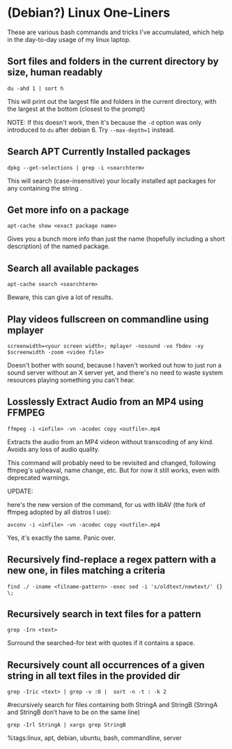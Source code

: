 # (Debian?) Linux One-Liners 


These are various bash commands and tricks I've accumulated, which help in the day-to-day usage of my linux laptop.


## Sort files and folders in the current directory by size, human readably

    du -ahd 1 | sort h 



This will print out the largest file and folders in the current directory, 
with the largest at the bottom (closest to the prompt)

NOTE: If this doesn't work, then it's because the `-d` option was only introduced to `du` after debian 6.
Try `--max-depth=1` instead.


## Search APT Currently Installed packages

    dpkg --get-selections | grep -i <searchterm>



This will search (case-insensitive) your locally installed apt packages for any containing the string <searchterm>.


## Get more info on a package

    apt-cache show <exact package name>


Gives you a bunch more info than just the name (hopefully including a short description) of the named package.

## Search all available packages

    apt-cache search <searchterm>

Beware, this can give a lot of results.

## Play videos fullscreen on commandline using mplayer

    screenwidth=<your screen width>; mplayer -nosound -vo fbdev -xy $screenwidth -zoom <video file>

Doesn't bother with sound,
because I haven't worked out how to just run a sound server without an X server yet,
and there's no need to waste system resources playing something you can't hear.

## Losslessly Extract Audio from an MP4 using FFMPEG

    ffmpeg -i <infile> -vn -acodec copy <outfile>.mp4

Extracts the audio from an MP4 videon without transcoding of any kind.
Avoids any loss of audio quality.

This command will probably need to be revisited and changed,
following ffmpeg's upheaval, name change, etc.
But for now it still works, even with deprecated warnings.

UPDATE:

here's the new version of the command, for us with libAV (the fork of ffmpeg adopted by all distros I use):

    avconv -i <infile> -vn -acodec copy <outfile>.mp4


Yes, it's exactly the same. Panic over.


## Recursively find-replace a regex pattern with a new one, in files matching a criteria

    find ./ -iname <filname-pattern> -exec sed -i 's/oldtext/newtext/' {} \;


## Recursively search in text files for a pattern

    grep -Irn <text>


Surround the searched-for text with quotes if it contains a space.

## Recursively count all occurrences of a given string in all text files in the provided dir

    grep -Iric <text> | grep -v :O |  sort -n -t : -k 2
    
#recursively search for files containing both StringA and StringB (StringA and StringB don’t have to be on the same line)
    
    grep -Irl StringA | xargs grep StringB


    
%tags:linux, apt, debian, ubuntu, bash, commandline, server
